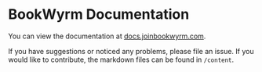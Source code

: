 # BookWyrm Documentation

You can view the documentation at [docs.joinbookwyrm.com](https://docs.joinbookwyrm.com).

If you have suggestions or noticed any problems, please file an issue. If you would like to contribute, the markdown files can be found in `/content`.
